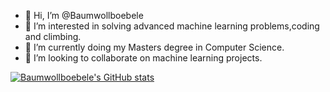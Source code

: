 - 👋 Hi, I’m @Baumwollboebele
- 👀 I’m interested in solving advanced machine learning problems,coding and climbing.
- 🌱 I’m currently doing my Masters degree in Computer Science.
- 💞️ I’m looking to collaborate on machine learning projects.


[![Baumwollboebele's GitHub stats](https://github-readme-stats.vercel.app/api?username=baumwollboebele&show_icons=true&theme=radical)
](https://github.com/anuraghazra/github-readme-stats)
